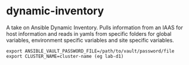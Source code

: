 # dynamic-inventory
A take on Ansible Dynamic Inventory.  Pulls information from an IAAS for host information and reads in yamls from specific folders for global variables, environment specific variables and site specific variables.

```
export ANSIBLE_VAULT_PASSWORD_FILE=/path/to/vault/password/file
export CLUSTER_NAME=cluster-name (eg lab-d1)
```
